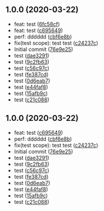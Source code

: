 ## 1.0.0 (2020-03-22)

* feat: test ([6fc58cf](https://github.com/zuopf769/ZZ-UI/commit/6fc58cf))
* feat: test ([c695649](https://github.com/zuopf769/ZZ-UI/commit/c695649))
* perf: dddddd ([cbf6e8b](https://github.com/zuopf769/ZZ-UI/commit/cbf6e8b))
* fix(test scope): test test ([c24237c](https://github.com/zuopf769/ZZ-UI/commit/c24237c))
* Initial commit ([76e9e25](https://github.com/zuopf769/ZZ-UI/commit/76e9e25))
* test ([dae3291](https://github.com/zuopf769/ZZ-UI/commit/dae3291))
* test ([9c2fb63](https://github.com/zuopf769/ZZ-UI/commit/9c2fb63))
* test ([c56c97c](https://github.com/zuopf769/ZZ-UI/commit/c56c97c))
* test ([fe387cd](https://github.com/zuopf769/ZZ-UI/commit/fe387cd))
* test ([0d6eab7](https://github.com/zuopf769/ZZ-UI/commit/0d6eab7))
* test ([e44faf8](https://github.com/zuopf769/ZZ-UI/commit/e44faf8))
* test ([15afb9c](https://github.com/zuopf769/ZZ-UI/commit/15afb9c))
* test ([c21c088](https://github.com/zuopf769/ZZ-UI/commit/c21c088))



## 1.0.0 (2020-03-22)

* feat: test ([c695649](https://github.com/zuopf769/ZZ-UI/commit/c695649))
* perf: dddddd ([cbf6e8b](https://github.com/zuopf769/ZZ-UI/commit/cbf6e8b))
* fix(test scope): test test ([c24237c](https://github.com/zuopf769/ZZ-UI/commit/c24237c))
* Initial commit ([76e9e25](https://github.com/zuopf769/ZZ-UI/commit/76e9e25))
* test ([dae3291](https://github.com/zuopf769/ZZ-UI/commit/dae3291))
* test ([9c2fb63](https://github.com/zuopf769/ZZ-UI/commit/9c2fb63))
* test ([c56c97c](https://github.com/zuopf769/ZZ-UI/commit/c56c97c))
* test ([fe387cd](https://github.com/zuopf769/ZZ-UI/commit/fe387cd))
* test ([0d6eab7](https://github.com/zuopf769/ZZ-UI/commit/0d6eab7))
* test ([e44faf8](https://github.com/zuopf769/ZZ-UI/commit/e44faf8))
* test ([15afb9c](https://github.com/zuopf769/ZZ-UI/commit/15afb9c))
* test ([c21c088](https://github.com/zuopf769/ZZ-UI/commit/c21c088))



